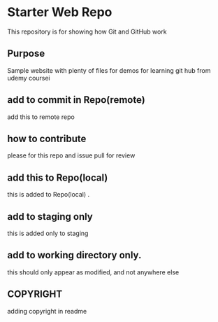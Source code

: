 # Starter Web Repo

This repository is for showing how Git and GitHub work

## Purpose

Sample website with plenty of files for demos
for learning git hub from udemy coursei

## add to commit in Repo(remote) 

add this to remote repo

## how to contribute
please for this repo  and issue pull for review

## add this to Repo(local) 
this is added to Repo(local) .

## add to staging only
this is added only to staging 

## add to working directory only. 
this should only appear as modified, and not  anywhere else

## COPYRIGHT
adding copyright in readme

